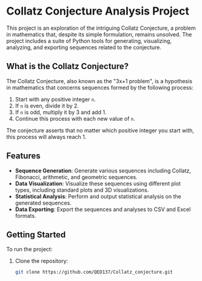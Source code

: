 # Collatz Conjecture Analysis Project

This project is an exploration of the intriguing Collatz Conjecture, a problem in mathematics that, despite its simple formulation, remains unsolved. The project includes a suite of Python tools for generating, visualizing, analyzing, and exporting sequences related to the conjecture.

## What is the Collatz Conjecture?

The Collatz Conjecture, also known as the "3x+1 problem", is a hypothesis in mathematics that concerns sequences formed by the following process:

1. Start with any positive integer `n`.
2. If `n` is even, divide it by 2.
3. If `n` is odd, multiply it by 3 and add 1.
4. Continue this process with each new value of `n`.

The conjecture asserts that no matter which positive integer you start with, this process will always reach 1.

## Features

- **Sequence Generation**: Generate various sequences including Collatz, Fibonacci, arithmetic, and geometric sequences.
- **Data Visualization**: Visualize these sequences using different plot types, including standard plots and 3D visualizations.
- **Statistical Analysis**: Perform and output statistical analysis on the generated sequences.
- **Data Exporting**: Export the sequences and analyses to CSV and Excel formats.

## Getting Started

To run the project:

1. Clone the repository:
   ```bash
   git clone https://github.com/QED137/Collatz_conjecture.git